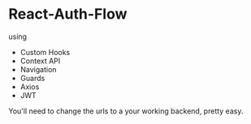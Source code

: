 # React-Auth-Flow

using 
- Custom Hooks
- Context API
- Navigation
- Guards
- Axios
- JWT

You'll need to change the urls to a your working backend, pretty easy.
